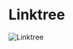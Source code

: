 # Linktree 

![Linktree](https://github.com/user-attachments/assets/fcd93546-5ba1-4200-93b9-524e3956f81e)
<br>
